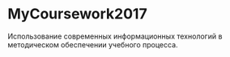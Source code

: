 # MyCoursework2017
Использование современных информационных технологий в методическом обеспечении учебного процесса.
